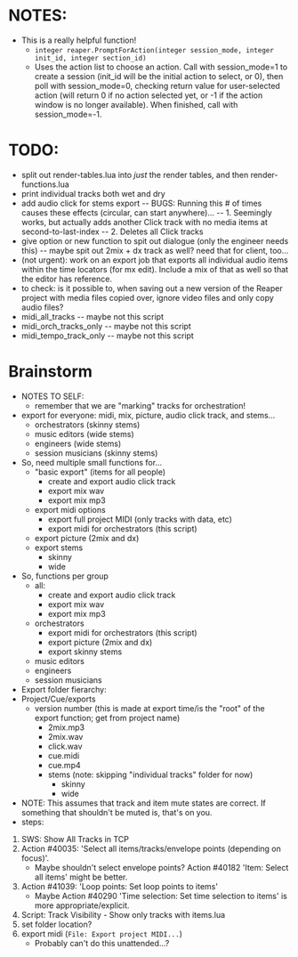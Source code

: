 # NOTES: 
- This is a really helpful function!
    - `integer reaper.PromptForAction(integer session_mode, integer init_id, integer section_id)`
    - Uses the action list to choose an action. Call with session_mode=1 to create a session (init_id will be the initial action to select, or 0), then poll with session_mode=0, checking return value for user-selected action (will return 0 if no action selected yet, or -1 if the action window is no longer available). When finished, call with session_mode=-1.

# TODO:
- split out render-tables.lua into *just* the render tables, and then render-functions.lua
- print individual tracks both wet and dry
- add audio click for stems export
   -- BUGS: Running this # of times causes these effects (circular, can start anywhere)...
       -- 1. Seemingly works, but actually adds another Click track with no media items at second-to-last-index
       -- 2. Deletes all Click tracks
- give option or new function to spit out dialogue (only the engineer needs this)
   -- maybe spit out 2mix + dx track as well? need that for client, too...
- (not urgent): work on an export job that exports all individual audio items within the time locators (for mx edit). Include a mix of that as well so that the editor has reference.
- to check: is it possible to, when saving out a new version of the Reaper project with media files copied over, ignore video files and only copy audio files?
- midi_all_tracks          -- maybe not this script
- midi_orch_tracks_only    -- maybe not this script
- midi_tempo_track_only    -- maybe not this script

# Brainstorm
- NOTES TO SELF: 
   - remember that we are "marking" tracks for orchestration!
- export for everyone: midi, mix, picture, audio click track, and stems...
   - orchestrators (skinny stems)
   - music editors (wide stems)
   - engineers (wide stems)
   - session musicians (skinny stems)
- So, need multiple small functions for...
   - "basic export" (items for all people)
       - create and export audio click track
       - export mix wav
       - export mix mp3
   - export midi options
       - export full project MIDI (only tracks with data, etc)
       - export midi for orchestrators (this script)
   - export picture (2mix and dx)
   - export stems
       - skinny
       - wide
- So, functions per group
   - all: 
       - create and export audio click track
       - export mix wav
       - export mix mp3
   - orchestrators
       - export midi for orchestrators (this script)
       - export picture (2mix and dx)
       - export skinny stems
   - music editors
   - engineers
   - session musicians
- Export folder fierarchy:
- Project/Cue/exports
   - version number (this is made at export time/is the "root" of the export function; get from project name)
       - 2mix.mp3
       - 2mix.wav
       - click.wav
       - cue.midi
       - cue.mp4
       - stems (note: skipping "individual tracks" folder for now)
           - skinny
           - wide
- NOTE: This assumes that track and item mute states are correct. If something that shouldn't be muted is, that's on you.
- steps:
1. SWS: Show All Tracks in TCP
2. Action #40035: 'Select all items/tracks/envelope points (depending on focus)'.
    - Maybe shouldn't select envelope points? Action #40182 'Item: Select all items' might be better.
3. Action #41039: 'Loop points: Set loop points to items'
    - Maybe Action #40290 'Time selection: Set time selection to items' is more appropriate/explicit.
4. Script: Track Visibility - Show only tracks with items.lua
5. set folder location?
6. export midi (`File: Export project MIDI...`)
    - Probably can't do this unattended...?
